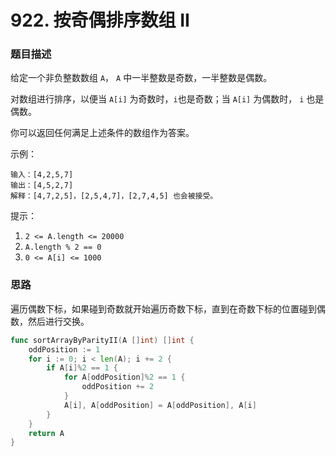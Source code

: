 # 922. 按奇偶排序数组 II

### 题目描述

给定一个非负整数数组 `A`， `A` 中一半整数是奇数，一半整数是偶数。

对数组进行排序，以便当 `A[i]` 为奇数时，`i`也是奇数；当 `A[i]` 为偶数时， `i` 也是偶数。

你可以返回任何满足上述条件的数组作为答案。

示例：

```
输入：[4,2,5,7]
输出：[4,5,2,7]
解释：[4,7,2,5]，[2,5,4,7]，[2,7,4,5] 也会被接受。
```

提示：

1. `2 <= A.length <= 20000`
2. `A.length % 2 == 0`
3. `0 <= A[i] <= 1000`

### 思路

遍历偶数下标，如果碰到奇数就开始遍历奇数下标，直到在奇数下标的位置碰到偶数，然后进行交换。

```go
func sortArrayByParityII(A []int) []int {
	oddPosition := 1
	for i := 0; i < len(A); i += 2 {
		if A[i]%2 == 1 {
			for A[oddPosition]%2 == 1 {
				oddPosition += 2
			}
			A[i], A[oddPosition] = A[oddPosition], A[i]
		}
	}
	return A
}
```
